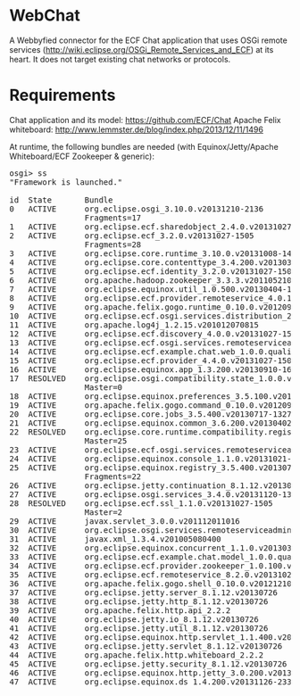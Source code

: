 WebChat
=======

A Webbyfied connector for the ECF Chat application that uses OSGi remote services (http://wiki.eclipse.org/OSGi_Remote_Services_and_ECF) at its heart. It does not target existing chat networks or protocols.

Requirements
============
Chat application and its model: https://github.com/ECF/Chat
Apache Felix whiteboard: http://www.lemmster.de/blog/index.php/2013/12/11/1496

At runtime, the following bundles are needed (with Equinox/Jetty/Apache Whiteboard/ECF Zookeeper & generic):

<pre>
osgi> ss 
"Framework is launched."

id	State       Bundle
0	ACTIVE      org.eclipse.osgi_3.10.0.v20131210-2136
	            Fragments=17
1	ACTIVE      org.eclipse.ecf.sharedobject_2.4.0.v20131027-1505
2	ACTIVE      org.eclipse.ecf_3.2.0.v20131027-1505
	            Fragments=28
3	ACTIVE      org.eclipse.core.runtime_3.10.0.v20131008-1415
4	ACTIVE      org.eclipse.core.contenttype_3.4.200.v20130326-1255
5	ACTIVE      org.eclipse.ecf.identity_3.2.0.v20131027-1505
6	ACTIVE      org.apache.hadoop.zookeeper_3.3.3.v201105210832
7	ACTIVE      org.eclipse.equinox.util_1.0.500.v20130404-1337
8	ACTIVE      org.eclipse.ecf.provider.remoteservice_4.0.100.v20131027-1505
9	ACTIVE      org.apache.felix.gogo.runtime_0.10.0.v201209301036
10	ACTIVE      org.eclipse.ecf.osgi.services.distribution_2.0.300.v20131027-1505
11	ACTIVE      org.apache.log4j_1.2.15.v201012070815
12	ACTIVE      org.eclipse.ecf.discovery_4.0.0.v20131027-1505
13	ACTIVE      org.eclipse.ecf.osgi.services.remoteserviceadmin.proxy_1.0.0.v20131027-1505
14	ACTIVE      org.eclipse.ecf.example.chat.web_1.0.0.qualifier
15	ACTIVE      org.eclipse.ecf.provider_4.4.0.v20131027-1505
16	ACTIVE      org.eclipse.equinox.app_1.3.200.v20130910-1609
17	RESOLVED    org.eclipse.osgi.compatibility.state_1.0.0.v20131023-1243
	            Master=0
18	ACTIVE      org.eclipse.equinox.preferences_3.5.100.v20130422-1538
19	ACTIVE      org.apache.felix.gogo.command_0.10.0.v201209301215
20	ACTIVE      org.eclipse.core.jobs_3.5.400.v20130717-1327
21	ACTIVE      org.eclipse.equinox.common_3.6.200.v20130402-1505
22	RESOLVED    org.eclipse.core.runtime.compatibility.registry_3.5.300.v20130916-1243
	            Master=25
23	ACTIVE      org.eclipse.ecf.osgi.services.remoteserviceadmin_3.0.0.v20131027-1505
24	ACTIVE      org.eclipse.equinox.console_1.1.0.v20131021-1843
25	ACTIVE      org.eclipse.equinox.registry_3.5.400.v20130717-1325
	            Fragments=22
26	ACTIVE      org.eclipse.jetty.continuation_8.1.12.v20130726
27	ACTIVE      org.eclipse.osgi.services_3.4.0.v20131120-1328
28	RESOLVED    org.eclipse.ecf.ssl_1.1.0.v20131027-1505
	            Master=2
29	ACTIVE      javax.servlet_3.0.0.v201112011016
30	ACTIVE      org.eclipse.osgi.services.remoteserviceadmin_1.5.0.v20131027-1505
31	ACTIVE      javax.xml_1.3.4.v201005080400
32	ACTIVE      org.eclipse.equinox.concurrent_1.1.0.v20130327-1442
33	ACTIVE      org.eclipse.ecf.example.chat.model_1.0.0.qualifier
34	ACTIVE      org.eclipse.ecf.provider.zookeeper_1.0.100.v20131027-1505
35	ACTIVE      org.eclipse.ecf.remoteservice_8.2.0.v20131027-1505
36	ACTIVE      org.apache.felix.gogo.shell_0.10.0.v201212101605
37	ACTIVE      org.eclipse.jetty.server_8.1.12.v20130726
38	ACTIVE      org.eclipse.jetty.http_8.1.12.v20130726
39	ACTIVE      org.apache.felix.http.api_2.2.2
40	ACTIVE      org.eclipse.jetty.io_8.1.12.v20130726
41	ACTIVE      org.eclipse.jetty.util_8.1.12.v20130726
42	ACTIVE      org.eclipse.equinox.http.servlet_1.1.400.v20130418-1354
43	ACTIVE      org.eclipse.jetty.servlet_8.1.12.v20130726
44	ACTIVE      org.apache.felix.http.whiteboard_2.2.2
45	ACTIVE      org.eclipse.jetty.security_8.1.12.v20130726
46	ACTIVE      org.eclipse.equinox.http.jetty_3.0.200.v20131021-1843
47	ACTIVE      org.eclipse.equinox.ds_1.4.200.v20131126-2331
</pre>
